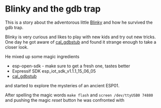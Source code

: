 # Blinky and the gdb trap

This is a story about the adventorous little [Blinky](https://github.com/esp8266/esp8266-wiki/wiki/Blinky)
and how he survived the gdb trap.

Blinky is very curious and likes to play with new kids and try out new tricks.
One day he got aware of [cal_gdbstub](TODO) and found it strange enough to take a closer look.

He mixed up some magic ingredients

* esp-open-sdk - make sure to get a fresh one, tastes better
* Expressif SDK esp_iot_sdk_v1.1.1_15_06_05
* [cal_gdbstub](TODO)

and started to explore the mysteries of an ancient ESP01.

After spelling the magic words 
`make flash`
and
`screen /dev/ttyUSB0 74880`
and pushing the magic _reset_ button he was confronted with







